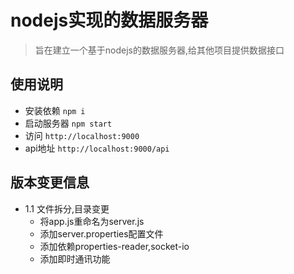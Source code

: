 # nodejs实现的数据服务器

> 旨在建立一个基于nodejs的数据服务器,给其他项目提供数据接口

## 使用说明

- 安装依赖 `npm i`
- 启动服务器 `npm start`
- 访问 `http://localhost:9000`
- api地址 `http://localhost:9000/api`

## 版本变更信息

- 1.1 文件拆分,目录变更
  - 将app.js重命名为server.js
  - 添加server.properties配置文件
  - 添加依赖properties-reader,socket-io
  - 添加即时通讯功能
   

